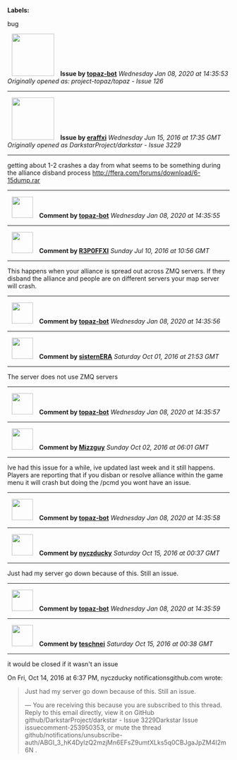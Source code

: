 **Labels:**

bug



<a href="https://github.com/topaz-bot"><img src="https://avatars3.githubusercontent.com/u/59651103?v=4" width="96" height="96" hspace="10"></img></a> **Issue by [topaz-bot](https://github.com/topaz-bot)**
_Wednesday Jan 08, 2020 at 14:35:53_
_Originally opened as: project-topaz/topaz - Issue 126_

----

<a href="https://github.com/eraffxi"><img src="https://avatars1.githubusercontent.com/u/6442410?v=4"  width="96" height="96" hspace="10"></img></a> **Issue by [eraffxi](https://github.com/eraffxi)**
_Wednesday Jun 15, 2016 at 17:35 GMT_
_Originally opened as DarkstarProject/darkstar - Issue 3229_

----

getting about 1-2 crashes a day from what seems to be something during the alliance disband process
http://ffera.com/forums/download/6-15dump.rar




----
<a href="https://github.com/topaz-bot"><img src="https://avatars3.githubusercontent.com/u/59651103?v=4" width="48" height="48" hspace="10"></img></a> **Comment by [topaz-bot](https://github.com/topaz-bot)**
_Wednesday Jan 08, 2020 at 14:35:55_

----

<a href="https://github.com/R3P0FFXI"><img src="https://avatars2.githubusercontent.com/u/10148511?v=4"  width="48" height="48" hspace="10"></img></a> **Comment by [R3P0FFXI](https://github.com/R3P0FFXI)**
_Sunday Jul 10, 2016 at 10:56 GMT_

----

This happens when your alliance is spread out across ZMQ servers. If they disband the alliance and people are on different servers your map server will crash.




----
<a href="https://github.com/topaz-bot"><img src="https://avatars3.githubusercontent.com/u/59651103?v=4" width="48" height="48" hspace="10"></img></a> **Comment by [topaz-bot](https://github.com/topaz-bot)**
_Wednesday Jan 08, 2020 at 14:35:56_

----

<a href="https://github.com/sisternERA"><img src="https://avatars3.githubusercontent.com/u/7881651?v=4"  width="48" height="48" hspace="10"></img></a> **Comment by [sisternERA](https://github.com/sisternERA)**
_Saturday Oct 01, 2016 at 21:53 GMT_

----

The server does not use ZMQ servers




----
<a href="https://github.com/topaz-bot"><img src="https://avatars3.githubusercontent.com/u/59651103?v=4" width="48" height="48" hspace="10"></img></a> **Comment by [topaz-bot](https://github.com/topaz-bot)**
_Wednesday Jan 08, 2020 at 14:35:57_

----

<a href="https://github.com/Mizzguy"><img src="https://avatars1.githubusercontent.com/u/14020567?v=4"  width="48" height="48" hspace="10"></img></a> **Comment by [Mizzguy](https://github.com/Mizzguy)**
_Sunday Oct 02, 2016 at 06:01 GMT_

----

Ive had this issue for a while, ive updated last week and it still happens. Players are reporting that if you disban or resolve alliance within the game menu it will crash but doing the /pcmd you wont have an issue. 




----
<a href="https://github.com/topaz-bot"><img src="https://avatars3.githubusercontent.com/u/59651103?v=4" width="48" height="48" hspace="10"></img></a> **Comment by [topaz-bot](https://github.com/topaz-bot)**
_Wednesday Jan 08, 2020 at 14:35:58_

----

<a href="https://github.com/nyczducky"><img src="https://avatars3.githubusercontent.com/u/20367923?v=4"  width="48" height="48" hspace="10"></img></a> **Comment by [nyczducky](https://github.com/nyczducky)**
_Saturday Oct 15, 2016 at 00:37 GMT_

----

Just had my server go down because of this. Still an issue.




----
<a href="https://github.com/topaz-bot"><img src="https://avatars3.githubusercontent.com/u/59651103?v=4" width="48" height="48" hspace="10"></img></a> **Comment by [topaz-bot](https://github.com/topaz-bot)**
_Wednesday Jan 08, 2020 at 14:35:59_

----

<a href="https://github.com/teschnei"><img src="https://avatars3.githubusercontent.com/u/1149183?v=4"  width="48" height="48" hspace="10"></img></a> **Comment by [teschnei](https://github.com/teschnei)**
_Saturday Oct 15, 2016 at 00:38 GMT_

----

it would be closed if it wasn't an issue

On Fri, Oct 14, 2016 at 6:37 PM, nyczducky notificationsgithub.com wrote:

> Just had my server go down because of this. Still an issue.
> 
> —
> You are receiving this because you are subscribed to this thread.
> Reply to this email directly, view it on GitHub
> github/DarkstarProject/darkstar - Issue 3229Darkstar Issue issuecomment-253950353,
> or mute the thread
> github/notifications/unsubscribe-auth/ABGI_3_hK4DylzQ2mzjMn6EFsZ9umtXLks5q0CBJgaJpZM4I2m6N
> .


